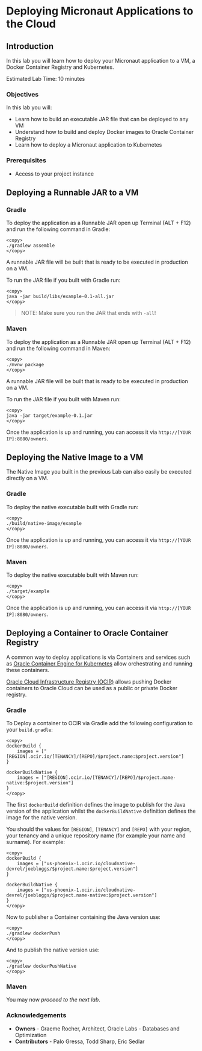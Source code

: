 # Deploying Micronaut Applications to the Cloud

## Introduction
In this lab you will learn how to deploy your Micronaut application to a VM, a Docker Container Registry and Kubernetes.

Estimated Lab Time: 10 minutes

### Objectives

In this lab you will:
* Learn how to build an executable JAR file that can be deployed to any VM
* Understand how to build and deploy Docker images to Oracle Container Registry
* Learn how to deploy a Micronaut application to Kubernetes

### Prerequisites

- Access to your project instance

## Deploying a Runnable JAR to a VM

### Gradle

To deploy the application as a Runnable JAR open up Terminal (ALT + F12) and run the following command in Gradle:

	<copy>
	./gradlew assemble
	</copy>

A runnable JAR file will be built that is ready to be executed in production on a VM. 

To run the JAR file if you built with Gradle run:

	<copy>
	java -jar build/libs/example-0.1-all.jar
	</copy>

> NOTE: Make sure you run the JAR that ends with `-all`!

### Maven

To deploy the application as a Runnable JAR open up Terminal (ALT + F12) and run the following command in Maven:

	<copy>
	./mvnw package
	</copy>


A runnable JAR file will be built that is ready to be executed in production on a VM. 

To run the JAR file if you built with Maven run:

	<copy>
	java -jar target/example-0.1.jar 
	</copy>

Once the application is up and running, you can access it via `http://[YOUR IP]:8080/owners`.

## Deploying the Native Image to a VM

The Native Image you built in the previous Lab can also easily be executed directly on a VM.

### Gradle

To deploy the native executable built with Gradle run:

	<copy>
	./build/native-image/example
	</copy>

Once the application is up and running, you can access it via `http://[YOUR IP]:8080/owners`.	
### Maven

To deploy the native executable built with Maven run:

	<copy>
	./target/example
	</copy>

Once the application is up and running, you can access it via `http://[YOUR IP]:8080/owners`.

## Deploying a Container to Oracle Container Registry

A common way to deploy applications is via Containers and services such as [Oracle Container Engine for Kubernetes](https://www.oracle.com/cloud-native/container-engine-kubernetes/) allow orchestrating and running these containers.

[Oracle Cloud Infrastructure Registry (OCIR)](https://docs.cloud.oracle.com/en-us/iaas/Content/Registry/Concepts/registryoverview.htm) allows pushing Docker containers to Oracle Cloud can be used as a public or private Docker registry.

### Gradle

To Deploy a container to OCIR via Gradle add the following configuration to your `build.gradle`:

	<copy>
	dockerBuild {
		images = ["[REGION].ocir.io/[TENANCY]/[REPO]/$project.name:$project.version"]
	}

	dockerBuildNative {
	    images = ["[REGION].ocir.io/[TENANCY]/[REPO]/$project.name-native:$project.version"]
	}
	</copy>

The first `dockerBuild` definition defines the image to publish for the Java version of the application whilst the `dockerBuildNative` definition defines the image for the native version.

You should the values for `[REGION]`, `[TENANCY]` and `[REPO]` with your region, your tenancy and a unique repository name (for example your name and surname). For example:

	<copy>
	dockerBuild {
		images = ["us-phoenix-1.ocir.io/cloudnative-devrel/joebloggs/$project.name:$project.version"]
	}

	dockerBuildNative {
	    images = ["us-phoenix-1.ocir.io/cloudnative-devrel/joebloggs/$project.name-native:$project.version"]
	}
	</copy>

Now to publisher a Container containing the Java version use:

	<copy>
	./gradlew dockerPush
	</copy>

And to publish the native version use:

	<copy>
	./gradlew dockerPushNative
	</copy>

### Maven





You may now *proceed to the next lab*.

### Acknowledgements
- **Owners** - Graeme Rocher, Architect, Oracle Labs - Databases and Optimization
- **Contributors** - Palo Gressa, Todd Sharp, Eric Sedlar